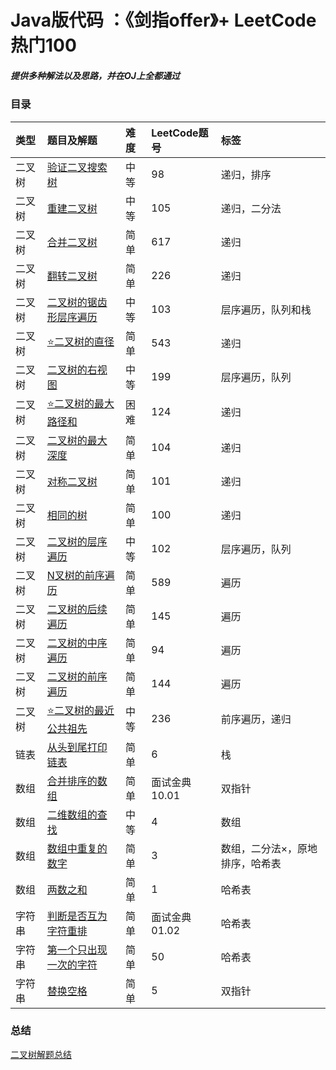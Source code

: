 # Java版代码 ：《剑指offer》+ LeetCode 热门100

##### 提供多种解法以及思路，并在OJ上全都通过


### 目录

|类型|题目及解题|难度|LeetCode题号| 标签|
|:------------|:----|:----|:----|:----|
|二叉树|[验证二叉搜索树](https://github.com/YinJiangyi/LeetCode/blob/main/src/main/java/com/my/Tree/BinarySearchTree.java)|中等|98|递归，排序|
|二叉树|[重建二叉树](https://github.com/YinJiangyi/LeetCode/blob/main/src/main/java/com/my/Tree/BuildTree.java)|中等|105|递归，二分法||
|二叉树|[合并二叉树](https://github.com/YinJiangyi/LeetCode/blob/main/src/main/java/com/my/Tree/MergeTwoTree.java)|简单|617|递归|
|二叉树|[翻转二叉树](https://leetcode-cn.com/problems/invert-binary-tree/)|简单|226|递归|
|二叉树|[二叉树的锯齿形层序遍历](https://github.com/YinJiangyi/LeetCode/blob/main/src/main/java/com/my/Tree/ZigzaglevelOrder.java)|中等|103|层序遍历，队列和栈|
|二叉树|[⭐️二叉树的直径](https://github.com/YinJiangyi/LeetCode/blob/main/src/main/java/com/my/Tree/DiameterOfTree.java)|简单|543|递归|
|二叉树|[二叉树的右视图](https://github.com/YinJiangyi/LeetCode/blob/main/src/main/java/com/my/Tree/RightSightView.java)|中等|199|层序遍历，队列|
|二叉树|[⭐️二叉树的最大路径和](https://github.com/YinJiangyi/LeetCode/blob/main/src/main/java/com/my/Tree/MaxSumOfPath.java)|困难|124|递归|
|二叉树|[二叉树的最大深度](https://github.com/YinJiangyi/LeetCode/blob/main/src/main/java/com/my/Tree/MaxDepth.java)|简单|104|递归|
|二叉树|[对称二叉树](https://github.com/YinJiangyi/LeetCode/blob/main/src/main/java/com/my/Tree/SymmetricTree.java)|简单|101|递归|
|二叉树|[相同的树](https://github.com/YinJiangyi/LeetCode/blob/main/src/main/java/com/my/Tree/SameTree.java)|简单|100|递归|
|二叉树|[二叉树的层序遍历](https://github.com/YinJiangyi/LeetCode/blob/main/src/main/java/com/my/Tree/OrderReversal.java)|中等|102|层序遍历，队列|
|二叉树|[N叉树的前序遍历](https://github.com/YinJiangyi/LeetCode/blob/main/src/main/java/com/my/Tree/OrderReversal.java)|简单|589|遍历|
|二叉树|[二叉树的后续遍历](https://github.com/YinJiangyi/LeetCode/blob/main/src/main/java/com/my/Tree/OrderReversal.java)|简单|145|遍历|
|二叉树|[二叉树的中序遍历](https://github.com/YinJiangyi/LeetCode/blob/main/src/main/java/com/my/Tree/OrderReversal.java)|简单|94|遍历|
|二叉树|[二叉树的前序遍历](https://github.com/YinJiangyi/LeetCode/blob/main/src/main/java/com/my/Tree/OrderReversal.java)|简单|144|遍历|
|二叉树|[⭐️二叉树的最近公共祖先](https://github.com/YinJiangyi/LeetCode/blob/main/src/main/java/com/my/Tree/LowestCommonAncestor.java)|中等|236|前序遍历，递归|
|链表|[从头到尾打印链表](https://leetcode-cn.com/problems/cong-wei-dao-tou-da-yin-lian-biao-lcof/)|简单|6|栈|
|数组|[合并排序的数组](https://leetcode-cn.com/problems/sorted-merge-lcci/)|简单|面试金典10.01|双指针|
|数组|[二维数组的查找](https://leetcode-cn.com/problems/er-wei-shu-zu-zhong-de-cha-zhao-lcof/)|中等|4|数组|
|数组|[数组中重复的数字](https://leetcode-cn.com/problems/shu-zu-zhong-zhong-fu-de-shu-zi-lcof/)|简单|3|数组，二分法×，原地排序，哈希表|
|数组|[两数之和](https://leetcode-cn.com/problems/two-sum/)|简单|1|哈希表|
|字符串|[判断是否互为字符重排](https://leetcode-cn.com/problems/check-permutation-lcci/)|简单|面试金典01.02|哈希表|
|字符串|[第一个只出现一次的字符](https://leetcode-cn.com/problems/di-yi-ge-zhi-chu-xian-yi-ci-de-zi-fu-lcof/)|简单|50|哈希表|
|字符串|[替换空格](https://leetcode-cn.com/problems/ti-huan-kong-ge-lcof/)|简单|5|双指针|

### 总结
[二叉树解题总结](https://github.com/YinJiangyi/LeetCode/blob/main/%E6%80%BB%E7%BB%93/%E4%BA%8C%E5%8F%89%E6%A0%91.md)
